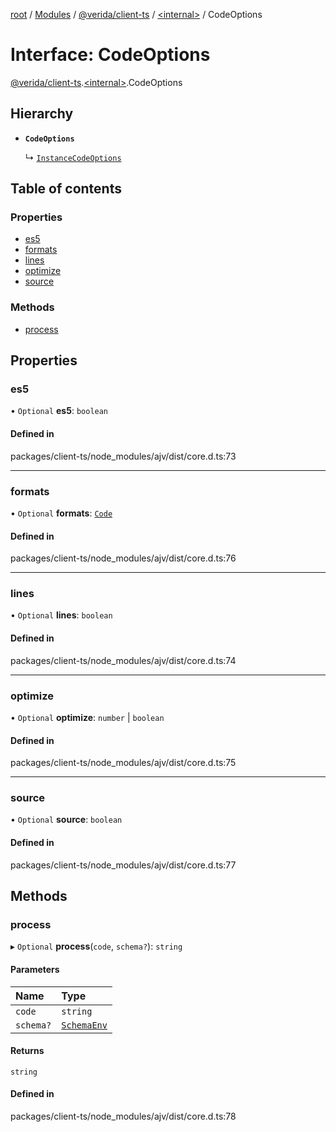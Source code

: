 [root](../README.md) / [Modules](../modules.md) / [@verida/client-ts](../modules/verida_client_ts.md) / [<internal\>](../modules/verida_client_ts._internal_.md) / CodeOptions

# Interface: CodeOptions

[@verida/client-ts](../modules/verida_client_ts.md).[<internal\>](../modules/verida_client_ts._internal_.md).CodeOptions

## Hierarchy

- **`CodeOptions`**

  ↳ [`InstanceCodeOptions`](verida_client_ts._internal_.InstanceCodeOptions.md)

## Table of contents

### Properties

- [es5](verida_client_ts._internal_.CodeOptions.md#es5)
- [formats](verida_client_ts._internal_.CodeOptions.md#formats)
- [lines](verida_client_ts._internal_.CodeOptions.md#lines)
- [optimize](verida_client_ts._internal_.CodeOptions.md#optimize)
- [source](verida_client_ts._internal_.CodeOptions.md#source)

### Methods

- [process](verida_client_ts._internal_.CodeOptions.md#process)

## Properties

### es5

• `Optional` **es5**: `boolean`

#### Defined in

packages/client-ts/node_modules/ajv/dist/core.d.ts:73

___

### formats

• `Optional` **formats**: [`Code`](../modules/verida_client_ts._internal_.md#code)

#### Defined in

packages/client-ts/node_modules/ajv/dist/core.d.ts:76

___

### lines

• `Optional` **lines**: `boolean`

#### Defined in

packages/client-ts/node_modules/ajv/dist/core.d.ts:74

___

### optimize

• `Optional` **optimize**: `number` \| `boolean`

#### Defined in

packages/client-ts/node_modules/ajv/dist/core.d.ts:75

___

### source

• `Optional` **source**: `boolean`

#### Defined in

packages/client-ts/node_modules/ajv/dist/core.d.ts:77

## Methods

### process

▸ `Optional` **process**(`code`, `schema?`): `string`

#### Parameters

| Name | Type |
| :------ | :------ |
| `code` | `string` |
| `schema?` | [`SchemaEnv`](../classes/verida_client_ts._internal_.SchemaEnv.md) |

#### Returns

`string`

#### Defined in

packages/client-ts/node_modules/ajv/dist/core.d.ts:78
